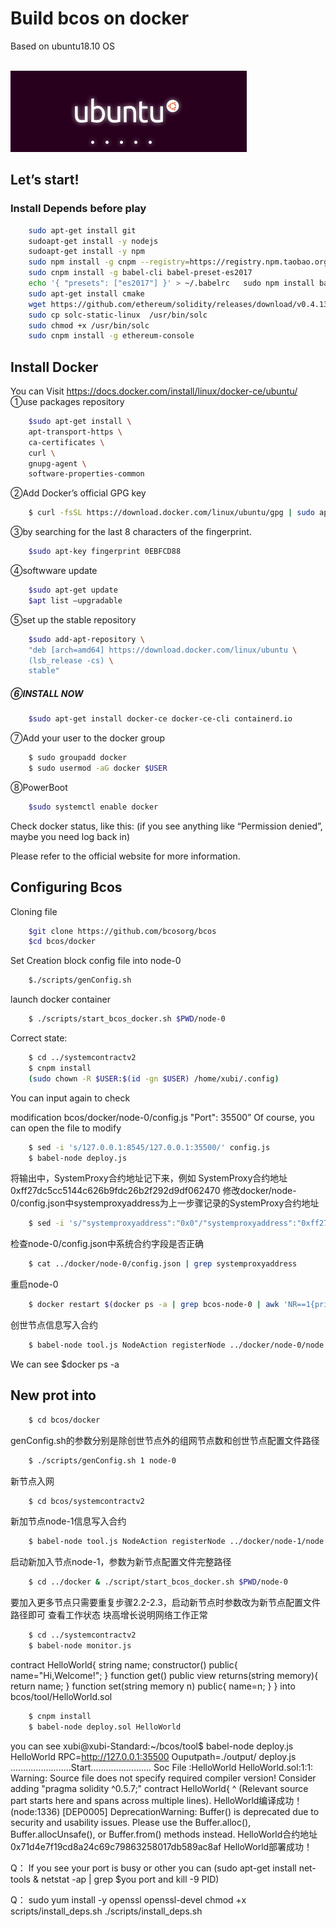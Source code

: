 **Build bcos on docker**
====================
Based on ubuntu18.10 OS

<br>![ubuntu icon](./images/0.png)<br>

## **Let’s start!**
### Install Depends before play
```bash
	sudo apt-get install git
	sudoapt-get install -y nodejs 
	sudoapt-get install -y npm
	sudo npm install -g cnpm --registry=https://registry.npm.taobao.org
	sudo cnpm install -g babel-cli babel-preset-es2017
	echo '{ "presets": ["es2017"] }' > ~/.babelrc	sudo npm install babel-cli
	sudo apt-get install cmake
	wget https://github.com/ethereum/solidity/releases/download/v0.4.13/solc-static-linux
	sudo cp solc-static-linux  /usr/bin/solc
	sudo chmod +x /usr/bin/solc
	sudo cnpm install -g ethereum-console
```
## Install Docker
You can Visit  https://docs.docker.com/install/linux/docker-ce/ubuntu/
①use packages repository
```bash
	$sudo apt-get install \
	apt-transport-https \
	ca-certificates \
	curl \
	gnupg-agent \
	software-properties-common
```
②Add Docker’s official GPG key
```bash
	$ curl -fsSL https://download.docker.com/linux/ubuntu/gpg | sudo apt-key add –
```
③by searching for the last 8 characters of the fingerprint.
```bash
	$sudo apt-key fingerprint 0EBFCD88      
```
④softwware update
```bash
	$sudo apt-get update
	$apt list –upgradable
```
⑤set up the stable repository
```bash
	$sudo add-apt-repository \
    "deb [arch=amd64] https://download.docker.com/linux/ubuntu \
    (lsb_release -cs) \
    stable"
```
##### ⑥INSTALL NOW
```bash
	$sudo apt-get install docker-ce docker-ce-cli containerd.io
```
⑦Add your user to the docker group
```bash	
	$ sudo groupadd docker
	$ sudo usermod -aG docker $USER
```
⑧PowerBoot
```bash	
	$sudo systemctl enable docker     
```
Check docker status, like this:
 (if you see anything like “Permission denied”,  maybe you need log back in)

Please refer to the official website for more information.

## Configuring Bcos
Cloning file
```bash	
	$git clone https://github.com/bcosorg/bcos
	$cd bcos/docker
```
Set Creation block config file into node-0
```bash	
	$./scripts/genConfig.sh
```

launch docker container
```bash
	$ ./scripts/start_bcos_docker.sh $PWD/node-0
```
 Correct state:

```bash
	$ cd ../systemcontractv2
	$ cnpm install
	(sudo chown -R $USER:$(id -gn $USER) /home/xubi/.config)
```
You can input again to check

 modification bcos/docker/node-0/config.js  "Port": 35500”
Of course, you can open the file to modify
```bash
	$ sed -i 's/127.0.0.1:8545/127.0.0.1:35500/' config.js
	$ babel-node deploy.js
```
将输出中，SystemProxy合约地址记下来，例如 SystemProxy合约地址 0xff27dc5cc5144c626b9fdc26b2f292d9df062470
修改docker/node-0/config.json中systemproxyaddress为上一步骤记录的SystemProxy合约地址 
```bash
	$ sed -i 's/"systemproxyaddress":"0x0"/"systemproxyaddress":"0xff27dc5cc5144c626b9fdc26b2f292d9df062470"/' ../docker/node-0/config.json
```

检查node-0/config.json中系统合约字段是否正确
```bash
	$ cat ../docker/node-0/config.json | grep systemproxyaddress
```

重启node-0
```bash
	$ docker restart $(docker ps -a | grep bcos-node-0 | awk 'NR==1{print$1}')
```

创世节点信息写入合约
```bash
	$ babel-node tool.js NodeAction registerNode ../docker/node-0/node.json
```

We can see $docker ps -a


## New prot into
```bash
	$ cd bcos/docker
```
genConfig.sh的参数分别是除创世节点外的组网节点数和创世节点配置文件路径
```bash
	$ ./scripts/genConfig.sh 1 node-0
```
新节点入网
```bash
	$ cd bcos/systemcontractv2
```
新加节点node-1信息写入合约
```bash
	$ babel-node tool.js NodeAction registerNode ../docker/node-1/node.json 
```

启动新加入节点node-1，参数为新节点配置文件完整路径
```bash
	$ cd ../docker & ./script/start_bcos_docker.sh $PWD/node-0
```
要加入更多节点只需要重复步骤2.2-2.3，启动新节点时参数改为新节点配置文件路径即可
查看工作状态
块高增长说明网络工作正常
```bash
	$ cd ../systemcontractv2
	$ babel-node monitor.js
```




contract HelloWorld{
    string name;
    constructor() public{
       name="Hi,Welcome!";
    }
    function get() public view returns(string memory){
        return name;
    }
    function set(string memory n) public{
    	name=n;
    }
}
into bcos/tool/HelloWorld.sol
```bash
	$ cnpm install
	$ babel-node deploy.sol HelloWorld
```
you can see
xubi@xubi-Standard:~/bcos/tool$ babel-node deploy.js HelloWorld
RPC=http://127.0.0.1:35500
Ouputpath=./output/
deploy.js  ........................Start........................
Soc File :HelloWorld
HelloWorld.sol:1:1: Warning: Source file does not specify required compiler version! Consider adding "pragma solidity ^0.5.7;"
contract HelloWorld{
^ (Relevant source part starts here and spans across multiple lines).
HelloWorld编译成功！
(node:1336) [DEP0005] DeprecationWarning: Buffer() is deprecated due to security and usability issues. Please use the Buffer.alloc(), Buffer.allocUnsafe(), or Buffer.from() methods instead.
HelloWorld合约地址 0x71d4e7f19cd8a24c69c79863258017db589ac8af
HelloWorld部署成功！


Q：
If you see your port is busy or other you can (sudo apt-get install net-tools  & netstat -ap | grep $you port and kill -9 PID) 


Q：
sudo yum install -y openssl openssl-devel
chmod +x scripts/install_deps.sh
./scripts/install_deps.sh

